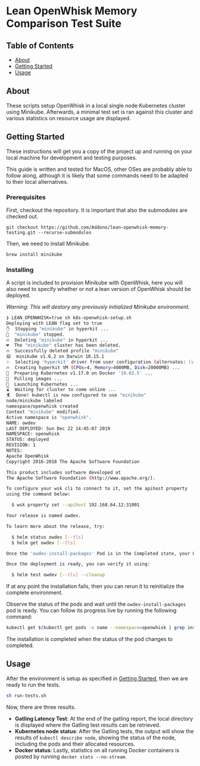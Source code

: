 # Lean OpenWhisk Memory Comparison Test Suite

## Table of Contents
+ [About](#about)
+ [Getting Started](#getting_started)
+ [Usage](#usage)

## About <a name = "about"></a>
These scripts setup OpenWhisk in a local single node Kubernetes cluster using Minikube. Afterwards, a minimal test set is ran against this cluster and various statistics on resource usage are displayed.

## Getting Started <a name = "getting_started"></a>
These instructions will get you a copy of the project up and running on your local machine for development and testing purposes.

This guide is written and tested for MacOS, other OSes are probably able to follow along, although it is likely that some commands need to be adapted to their local alternatives.

### Prerequisites

First, checkout the repository. It is important that also the submodules are  checked out.
```
git checkout https://github.com/Addono/lean-openwhisk-memory-testing.git --recurse-submodules
```

Then, we need to install Minikube.
```bash
brew install minikube
```

### Installing

A script is included to provision Minikube with OpenWhisk, here you will also need to specify whether or not a lean version of OpenWhisk should be deployed.

*Warning: This will destory any previously initialized Minikube environment.*

```bash
❯ LEAN_OPENWHISK=true sh k8s-openwhisk-setup.sh
Deploying with LEAN flag set to true
✋  Stopping "minikube" in hyperkit ...
🛑  "minikube" stopped.
🔥  Deleting "minikube" in hyperkit ...
💔  The "minikube" cluster has been deleted.
🔥  Successfully deleted profile "minikube"
😄  minikube v1.6.2 on Darwin 10.15.1
✨  Selecting 'hyperkit' driver from user configuration (alternates: [virtualbox])
🔥  Creating hyperkit VM (CPUs=4, Memory=4000MB, Disk=20000MB) ...
🐳  Preparing Kubernetes v1.17.0 on Docker '19.03.5' ...
🚜  Pulling images ...
🚀  Launching Kubernetes ...
⌛  Waiting for cluster to come online ...
🏄  Done! kubectl is now configured to use "minikube"
node/minikube labeled
namespace/openwhisk created
Context "minikube" modified.
Active namespace is "openwhisk".
NAME: owdev
LAST DEPLOYED: Sun Dec 22 14:45:07 2019
NAMESPACE: openwhisk
STATUS: deployed
REVISION: 1
NOTES:
Apache OpenWhisk
Copyright 2016-2018 The Apache Software Foundation

This product includes software developed at
The Apache Software Foundation (http://www.apache.org/).

To configure your wsk cli to connect to it, set the apihost property
using the command below:

  $ wsk property set --apihost 192.168.64.12:31001

Your release is named owdev.

To learn more about the release, try:

  $ helm status owdev [--tls]
  $ helm get owdev [--tls]

Once the 'owdev-install-packages' Pod is in the Completed state, your OpenWhisk deployment is ready to be used.

Once the deployment is ready, you can verify it using:

  $ helm test owdev [--tls] --cleanup
```

If at any point the installation fails, then you can rerun it to reinitialize the complete environment.

Observe the status of the pods and wait until the `owdev-install-packages` pod is ready. You can follow its progress live by running the following command:
```bash
kubectl get $(kubectl get pods -o name --namespace=openwhisk | grep install-packages) --namespace=openwhisk -w
```

The installation is completed when the status of the pod changes to completed.

## Usage <a name = "usage"></a>

After the environment is setup as specified in [Getting Started](#getting_started), then we are ready to run the tests.
```bash
sh run-tests.sh
```

Now, there are three results.
 * **Gatling Latency Test**: At the end of the gatling report, the local directory is displayed where the Gatling test results can be retrieved. 
 *  **Kubernetes node status**: After the Gatling tests, the output will show the results of `kubectl describe node`, showing the status of the node, including the pods and their allocated resources.
 *  **Docker status**: Lastly, statistics on all running Docker containers is posted by running `docker stats --no-stream`.